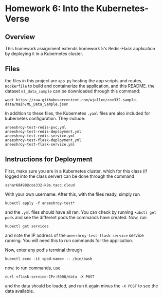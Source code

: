 # Homework 6: Into the Kubernetes-Verse

## Overview

This homework assignment extends homework 5's Redis-Flask application by deploying it in a Kubernetes cluster.

## Files

the files in this project are `app.py` hosting the app scripts and routes, `Dockerfile` to build and containerize the application, and this README. the dataset `ml_data_sample` can be downloaded through this command:

```
wget https://raw.githubusercontent.com/wjallen/coe332-sample-data/main/ML_Data_Sample.json
```

In addition to these files, the Kubernetes `.yaml` files are also included for kubernetes configuration. They include:

```
aneeshroy-test-redis-pvc.yml
aneeshroy-test-redis-deployment.yml
aneeshroy-test-redis-service.yml
aneeshroy-test-flask-deployment.yml
aneeshroy-test-flask-service.yml
```

## Instructions for Deployment

First, make sure you are in a Kubernetes cluster, which for this class (if logged into the class server) can be done through the command

```
sshar68498@coe332-k8s.tacc.cloud
```

With your own username. After this, with the files ready, simply run

```
kubectl apply -f aneeshroy-test*
```

and the `.yml` files should have all ran. You can check by running `kubctl get pods` and see the different pods the commands have created. Now, run

```
kubectl get services
```
and note the IP address of the `aneeshroy-test-flask-service` service running. You will need this to run commands for the application.

Now, enter any pod's terminal through 

```
kubectl exec -it <pod-name> -- /bin/bash
```
now, to run commands, use

```
curl <flask-service-IP>:5000/data -X POST
```
and the data should be loaded, and run it again minus the `-X POST` to see the data available.
